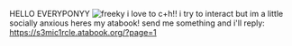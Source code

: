 HELLO EVERYPONYY
![freeky](https://github.com/user-attachments/assets/1ba8cb96-4e8d-435f-975f-9f251bc08013)
i love to c+h!! i try to interact but im a little socially anxious
heres my atabook! send me something and i'll reply: https://s3mic1rcle.atabook.org/?page=1 
